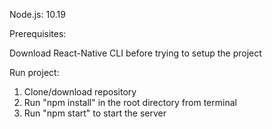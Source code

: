 Node.js: 10.19

Prerequisites:

Download React-Native CLI before trying to setup the project

Run project:

1. Clone/download repository
2. Run "npm install" in the root directory from terminal
3. Run "npm start" to start the server
